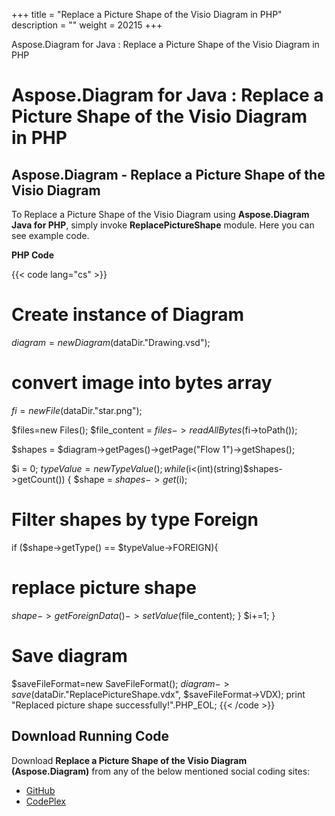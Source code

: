 +++
title = "Replace a Picture Shape of the Visio Diagram in PHP" 
description = "" 
weight = 20215 
+++

Aspose.Diagram for Java : Replace a Picture Shape of the Visio Diagram in PHP  

# Aspose.Diagram for Java : Replace a Picture Shape of the Visio Diagram in PHP


## Aspose.Diagram - Replace a Picture Shape of the Visio Diagram

To Replace a Picture Shape of the Visio Diagram using **Aspose.Diagram Java for PHP**, simply invoke **ReplacePictureShape** module. Here you can see example code.

**PHP Code**

{{< code lang="cs" >}}
# Create instance of Diagram
$diagram = new Diagram($dataDir."Drawing.vsd");

# convert image into bytes array
$fi = new File($dataDir."star.png");

$files=new Files();
$file_content = $files->readAllBytes($fi->toPath());

$shapes = $diagram->getPages()->getPage("Flow 1")->getShapes();

$i = 0;
$typeValue=new TypeValue();
while ($i<(int)(string)$shapes->getCount()) {
$shape = $shapes->get($i);
# Filter shapes by type Foreign
if ($shape->getType() == $typeValue->FOREIGN){
# replace picture shape
$shape->getForeignData()->setValue($file_content);
}
$i+=1;
}

# Save diagram
$saveFileFormat=new SaveFileFormat();
$diagram->save($dataDir."ReplacePictureShape.vdx", $saveFileFormat->VDX);
print "Replaced picture shape successfully!".PHP_EOL;
{{< /code >}}

## Download Running Code

Download **Replace a Picture Shape of the Visio Diagram (Aspose.Diagram)** from any of the below mentioned social coding sites:

*   [GitHub](https://github.com/asposediagram/Aspose.Diagram-for-Java/blob/master/Plugins/Aspose_Diagram_Java_for_PHP/src/aspose/diagram/WorkingwithShapes/ReplacePictureShape.php)
*   [CodePlex](https://asposediagramjavaphp.codeplex.com/SourceControl/latest#src/aspose/diagram/WorkingwithShapes/ReplacePictureShape.php)

